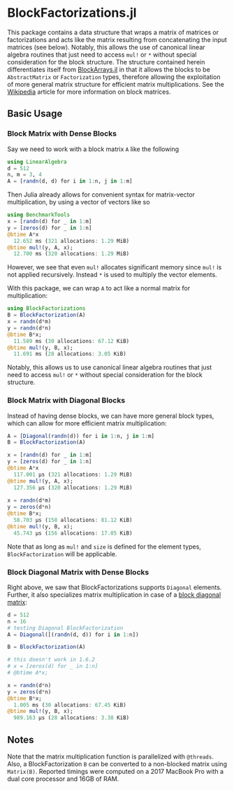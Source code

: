 # BlockFactorizations.jl
This package contains a data structure that wraps a matrix of matrices or factorizations and acts like the matrix resulting from concatenating the input matrices (see below).
Notably, this allows the use of canonical linear algebra routines that just need to access `mul!` or `*` without special consideration for the block structure.
The structure contained herein differentiates itself from [BlockArrays.jl](https://github.com/JuliaArrays/BlockArrays.jl) 
in that it allows the blocks to be `AbstractMatrix` or `Factorization` types, therefore allowing the exploitation of more general matrix structure for efficient matrix multiplications.
See the [Wikipedia](https://en.wikipedia.org/wiki/Block_matrix) article for more information on block matrices.

## Basic Usage

### Block Matrix with Dense Blocks
Say we need to work with a block matrix `A` like the following
```julia
using LinearAlgebra
d = 512
n, m = 3, 4
A = [randn(d, d) for i in 1:n, j in 1:m]
```
Then Julia already allows for convenient syntax for matrix-vector multiplication,
by using a vector of vectors like so
```julia
using BenchmarkTools
x = [randn(d) for _ in 1:m]
y = [zeros(d) for _ in 1:n]
@btime A*x
  12.652 ms (321 allocations: 1.29 MiB)
@btime mul!(y, A, x);
  12.700 ms (320 allocations: 1.29 MiB)
```
However, we see that even `mul!` allocates significant memory since `mul!` is not applied recursively.
Instead `*` is used to multiply the vector elements.

With this package, we can wrap `A` to act like a normal matrix for multiplication: 
```julia
using BlockFactorizations
B = BlockFactorization(A)
x = randn(d*m)
y = randn(d*n)
@btime B*x;
  11.589 ms (30 allocations: 67.12 KiB)
@btime mul!(y, B, x);
  11.691 ms (28 allocations: 3.05 KiB)
```
Notably, this allows us to use canonical linear algebra routines that just need to access `mul!` or `*` without special consideration for the block structure.

### Block Matrix with Diagonal Blocks
Instead of having dense blocks, we can have more general block types, which can allow for more efficient matrix multiplication:
```julia
A = [Diagonal(randn(d)) for i in 1:n, j in 1:m]
B = BlockFactorization(A)

x = [randn(d) for _ in 1:m]
y = [zeros(d) for _ in 1:n]
@btime A*x
  117.001 μs (321 allocations: 1.29 MiB)
@btime mul!(y, A, x);
  127.356 μs (320 allocations: 1.29 MiB)
  
x = randn(d*m)
y = zeros(d*n)
@btime B*x;
  58.703 μs (158 allocations: 81.12 KiB)
@btime mul!(y, B, x);
  45.743 μs (156 allocations: 17.05 KiB)
```
Note that as long as `mul!` and `size` is defined for the element types, `BlockFactorization` will be applicable.

### Block Diagonal Matrix with Dense Blocks
Right above, we saw that BlockFactorizations supports `Diagonal` elements.
Further, it also specializes matrix multiplication in case of a [block diagonal matrix](https://en.wikipedia.org/wiki/Block_matrix#Block_diagonal_matrices):
```julia
d = 512
n = 16
# testing Diagonal BlockFactorization
A = Diagonal([(randn(d, d)) for i in 1:n])

B = BlockFactorization(A)

# this doesn't work in 1.6.2
# x = [zeros(d) for _ in 1:n]
# @btime A*x; 

x = randn(d*n)
y = zeros(d*n)
@btime B*x;
  1.005 ms (30 allocations: 67.45 KiB)
@btime mul!(y, B, x);
  989.163 μs (28 allocations: 3.38 KiB)
```

## Notes
Note that the matrix multiplication function is parallelized with `@threads`.
Also, a BlockFactorization `B` can be converted to a non-blocked matrix using `Matrix(B)`.
Reported timings were computed on a 2017 MacBook Pro with a dual core processor and 16GB of RAM.
